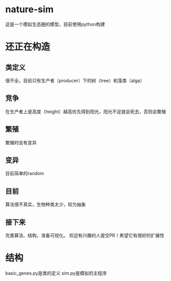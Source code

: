 nature-sim
==========
这是一个模拟生态圈的模型，目前使用python构建
# 还正在构造
## 类定义
很不全，目前只有生产者（producer）下的树（tree）和藻类（alga）
## 竞争
在生产者上是高度（height）越高优先得到阳光，阳光不足就会死去，否则会繁殖
## 繁殖
繁殖时会有变异
## 变异
目前简单的random
## 目前
算法很不真实，生物种类太少，较为抽象
## 接下来
完善算法、结构，准备可视化。
欢迎有兴趣的人提交PR！希望它有很好的扩展性
# 结构
basic_genes.py是类的定义
sim.py是模拟的主程序
